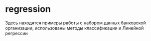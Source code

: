 # regression
Здесь находятся примеры работы с набором данных банковской организации, использованы методы классификации и Линейной регрессии
